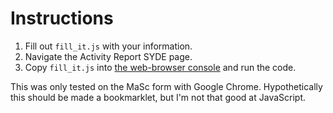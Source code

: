Instructions
=============

1. Fill out `fill_it.js` with your information.
2. Navigate the Activity Report SYDE page.
3. Copy `fill_it.js` into [the web-browser console](http://stackoverflow.com/questions/66420/how-do-you-launch-the-javascript-debugger-in-google-chrome) and run the code.

This was only tested on the MaSc form with Google Chrome. Hypothetically this should be made a
bookmarklet, but I'm not that good at JavaScript.
